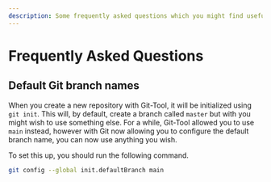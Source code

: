 ```yaml
---
description: Some frequently asked questions which you might find useful.
---
```


# Frequently Asked Questions

## Default Git branch names

When you create a new repository with Git-Tool, it will be initialized using
`git init`. This will, by default, create a branch called `master` but with
you might wish to use something else. For a while, Git-Tool allowed you to use `main` instead, however with Git now allowing you to configure the default branch name, you can now use anything you wish.

To set this up, you should run the following command.

```bash
git config --global init.defaultBranch main
```